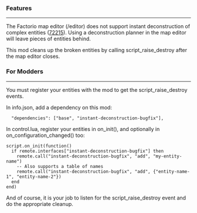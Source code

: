 ### Features
---
The Factorio map editor (/editor) does not support instant deconstruction of complex entities ([72215](https://forums.factorio.com/72215)). Using a deconstruction planner in the map editor will leave pieces of entities behind.

This mod cleans up the broken entities by calling script_raise_destroy after the map editor closes.

### For Modders
---
You must register your entities with the mod to get the script_raise_destroy events.

In info.json, add a dependency on this mod:
```
  "dependencies": ["base", "instant-deconstruction-bugfix"],
```

In control.lua, register your entities in on_init(), and optionally in on_configuration_changed() too:
```
script.on_init(function()
  if remote.interfaces["instant-deconstruction-bugfix"] then
    remote.call("instant-deconstruction-bugfix", "add", "my-entity-name")
    -- Also supports a table of names
    remote.call("instant-deconstruction-bugfix", "add", {"entity-name-1", "entity-name-2"})
  end
end)
```

And of course, it is your job to listen for the script_raise_destroy event and do the appropriate cleanup.

